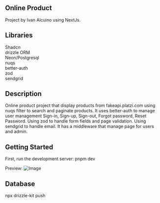 ## Online Product 
Project by Ivan Alcuino using NextJs.

## Libraries
Shadcn<br/>
drizzle ORM<br/>
Neon/Postgresql<br/>
nuqs<br/>
better-auth<br/>
zod<br/>
sendgrid<br/>

## Description
Online product project that display products from fakeapi.platzi.com using nuqs filter to search and paginate products. It uses better-auth to manage user management Sign-in, Sign-up, Sign-out, Forgot password, Reset Password. Using zod to handle form fields and page validation. Using sendgrid to handle email. It has a middleware that manage page for users and admin.


## Getting Started
First, run the development server:
pnpm dev

Preview:
![Image](https://github.com/user-attachments/assets/0bac64ea-06df-475c-9192-b2dc072aefe2)

## Database
npx drizzle-kit push